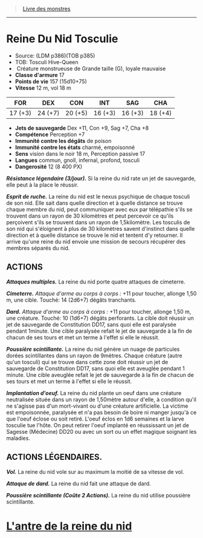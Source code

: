﻿> [Livre des monstres](tome_of_beasts.md)

---

# Reine Du Nid Tosculie

- Source: (LDM p386)(TOB p385)
- TOB: Tosculi Hive-Queen
-  Créature monstrueuse de Grande taille (G), loyale mauvaise
- **Classe d'armure** 17
- **Points de vie** 157 (15d10+75)
- **Vitesse** 12 m, vol 18 m

|FOR|DEX|CON|INT|SAG|CHA|
|---|---|---|---|---|---|
|17 (+3)|24 (+7)|20 (+5)|16 (+3)|16 (+3)|18 (+4)|

- **Jets de sauvegarde** Dex +11, Con +9, Sag +7, Cha +8
- **Compétence** Perception +7
- **Immunité contre les dégâts** de poison
- **Immunité contre les états** charmé, empoisonné
- **Sens** vision dans le noir 18 m, Perception passive 17
- **Langues** commun, gnoll, infernal, profond, tosculi
- **Dangerosité** 12 (8 400 PX)

**_Résistance légendaire (3/jour)._** Si la reine du nid rate un jet de sauvegarde, elle peut à la place le réussir.

**_Esprit de ruche._** La reine du nid est le nexus psychique de chaque tosculi de son nid. Elle sait dans quelle direction et à quelle distance se trouve chaque membre du nid, peut communiquer avec eux par télépathie s'ils se trouvent dans un rayon de 30 kilomètres et peut percevoir ce qu'ils perçoivent s'ils se trouvent dans un rayon de 1,5kilomètre. Les tosculis de son nid qui s'éloignent à plus de 30 kilomètres savent d'instinct dans quelle direction et à quelle distance se trouve le nid et tentent d'y retourner. Il arrive qu'une reine du nid envoie une mission de secours récupérer des membres séparés du nid.

## ACTIONS

**_Attaques multiples._** La reine du nid porte quatre attaques de cimeterre.

**_Cimeterre._** _Attaque d'arme au corps à corps :_ +11 pour toucher, allonge 1,50 m, une cible. Touché: 14 (2d6+7) dégâts tranchants.

**_Dard._** _Attaque d'arme au corps à corps :_ +11 pour toucher, allonge 1,50 m, une créature. Touché: 10 (1d6+7) dégâts perforants. La cible doit réussir un jet de sauvegarde de Constitution DD17, sans quoi elle est paralysée pendant 1minute. Une cible paralysée refait le jet de sauvegarde à la fin de chacun de ses tours et met un terme à l'effet si elle le réussit.

**_Poussière scintillante._** La reine du nid génère un nuage de particules dorées scintillantes dans un rayon de 9mètres. Chaque créature (autre qu'un tosculi) qui se trouve dans cette zone doit réussir un jet de sauvegarde de Constitution DD17, sans quoi elle est aveuglée pendant 1 minute. Une cible aveuglée refait le jet de sauvegarde à la fin de chacun de ses tours et met un terme à l'effet si elle le réussit.

**_Implantation d'oeuf._** La reine du nid plante un oeuf dans une créature neutralisée située dans un rayon de 1,50mètre autour d'elle, à condition qu'il ne s'agisse pas d'un mort-vivant ou d'une créature artificielle. La victime est empoisonnée, paralysée et n'a pas besoin de boire ni manger jusqu'à ce que l'oeuf éclose ou soit retiré. L'oeuf éclos en 1d6 semaines et la larve tosculie tue l'hôte. On peut retirer l'oeuf implanté en réussissant un jet de Sagesse (Médecine) DD20 ou avec un sort ou un effet magique soignant les maladies.

## ACTIONS LÉGENDAIRES.

**_Vol._** La reine du nid vole sur au maximum la moitié de sa vitesse de vol.

**_Attaque de dard._** La reine du nid fait une attaque de dard.

**_Poussière scintillante (Coûte 2 Actions)._** La reine du nid utilise poussière scintillante.

# [L'antre de la reine du nid](tome_of_beasts_lantre_de_la_reine_du_nid.md)

